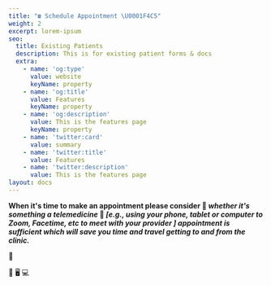 ```yaml
---
title: "☎️ Schedule Appointment \U0001F4C5"
weight: 2
excerpt: lorem-ipsum
seo:
  title: Existing Patients
  description: This is for existing patient forms & docs
  extra:
    - name: 'og:type'
      value: website
      keyName: property
    - name: 'og:title'
      value: Features
      keyName: property
    - name: 'og:description'
      value: This is the features page
      keyName: property
    - name: 'twitter:card'
      value: summary
    - name: 'twitter:title'
      value: Features
    - name: 'twitter:description'
      value: This is the features page
layout: docs
---
```

**When it's time to make an appointment please consider 🤔 *whether it's something a telemedicine* 📲 *\[e.g., using your phone, tablet or computer to Zoom, Facetime, etc to meet with your provider ] appointment is sufficient which will save you time and travel getting to and from the clinic.***

🏥

📲  🖥️ 💻
